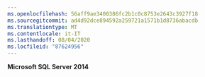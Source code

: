 ```yaml
---
ms.openlocfilehash: 56aff9ae3400386fc2b1c0c8753e2643c3927f18
ms.sourcegitcommit: ad4d92dce894592a259721a1571b1d8736abacdb
ms.translationtype: MT
ms.contentlocale: it-IT
ms.lasthandoff: 08/04/2020
ms.locfileid: "87624956"
---
```

**Microsoft SQL Server 2014**
